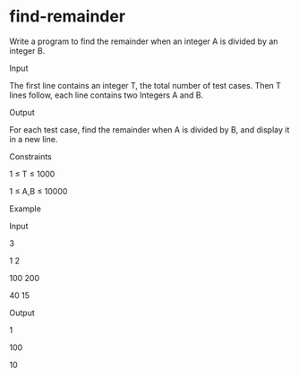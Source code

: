 # find-remainder
Write a program to find the remainder when an integer A is divided by an integer B.

Input

The first line contains an integer T, the total number of test cases. Then T lines follow, each line contains two Integers A and B.

Output

For each test case, find the remainder when A is divided by B, and display it in a new line.

Constraints

1 ≤ T ≤ 1000

1 ≤ A,B ≤ 10000

Example

Input

3 

1 2

100 200

40 15

Output

1

100

10
